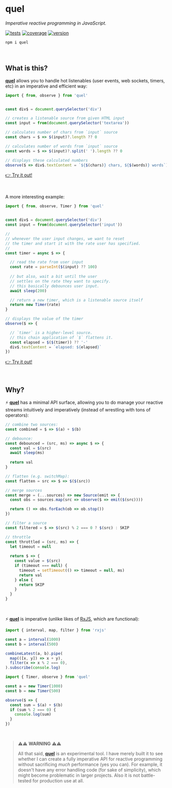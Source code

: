 # quel

_Imperative reactive programming in JavaScript._

[![tests](https://github.com/loreanvictor/quel/actions/workflows/test.yml/badge.svg)](https://github.com/loreanvictor/quel/actions/workflows/test.yml)
[![coverage](https://github.com/loreanvictor/quel/actions/workflows/coverage.yml/badge.svg)](https://github.com/loreanvictor/quel/actions/workflows/coverage.yml)
[![version](https://img.shields.io/npm/v/quel?logo=npm)](https://www.npmjs.com/package/quel)

```bash
npm i quel
```

<br>

## What is this?

[**quel**](.) allows you to handle hot listenables (user events, web sockets, timers, etc) in an imperative and efficient way:

```js
import { from, observe } from 'quel'


const div$ = document.querySelector('div')

// creates a listenable source from given HTML input
const input = from(document.querySelector('textarea'))

// calculates number of chars from `input` source
const chars = $ => $(input)?.length ?? 0

// calculates number of words from `input` source
const words = $ => $(input)?.split(' ').length ?? 0

// displays these calculated numbers
observe($ => div$.textContent = `${$(chars)} chars, ${$(words)} words`)
```
[👉 Try it out!](https://stackblitz.com/edit/js-jh6zt2?file=index.html,index.js)

<br>

A more interesting example:

```js
import { from, observe, Timer } from 'quel'


const div$ = document.querySelector('div')
const input = from(document.querySelector('input'))

//
// whenever the user input changes, we want to reset
// the timer and start it with the rate user has specified.
//
const timer = async $ => {

  // read the rate from user input
  const rate = parseInt($(input) ?? 100)
  
  // but also, wait a bit until the user
  // settles on the rate they want to specify.
  // this basically debounces user input.
  await sleep(200)

  // return a new timer, which is a listenable source itself
  return new Timer(rate)
}

// displays the value of the timer
observe($ => {

  // `timer` is a higher-level source.
  // this chain application of `$` flattens it.
  const elapsed = $($(timer)) ?? '-'
  div$.textContent = `elapsed: ${elapsed}`
})
```
[👉 Try it out!](https://stackblitz.com/edit/js-4wppcl?file=index.js)

<br>

## Why?

⚡ [**quel**](.) has a minimal API surface, allowing you to do manage your reactive streams intuitively and imperatively (instead of wrestling with tons of operators):

```js
// combine two sources:
const combined = $ => $(a) + $(b)
```
```js
// debounce:
const debounced = (src, ms) => async $ => {
  const val = $(src)
  await sleep(ms)
  
  return val
}
```
```js
// flatten (e.g. switchMap):
const flatten = src => $ => $($(src))
```
```js
// merge sources
const merge = (...sources) => new Source(emit => {
  const obs = sources.map(src => observe($ => emit($(src))))

  return () => obs.forEach(ob => ob.stop())
})
```
```js
// filter a source
const filtered = $ => $(src) % 2 === 0 ? $(src) : SKIP
```
```js
// throttle
const throttled = (src, ms) => {
  let timeout = null
  
  return $ => {
    const value = $(src)
    if (timeout === null) {
      timeout = setTimeout(() => timeout = null, ms)
      return val
    } else {
      return SKIP
    }
  }
}
```

<br>

⚡ [**quel**](.) is imperative (unlike likes of [RxJS](https://rxjs.dev), which are functional):

```js
import { interval, map, filter } from 'rxjs'

const a = interval(1000)
const b = interval(500)

combineLatest(a, b).pipe(
  map(([x, y]) => x + y),
  filter(x => x % 2 === 0),
).subscribe(console.log)
```
```js
import { Timer, observe } from 'quel'

const a = new Timer(1000)
const b = new Timer(500)

observe($ => {
  const sum = $(a) + $(b)
  if (sum % 2 === 0) {
    console.log(sum)
  }
})
```
<br>

> ⚠️⚠️ **WARNING** ⚠️⚠️
>
> All that said, [**quel**](.) is an experimental tool. I have merely built it to see whether I can create a fully imperative API for reactive programming without sacrificing _much_ performance (yes you can). For example, it doesn't have any error handling code (for sake of simplicity), which might become problematic in larger projects. Also it is not battle-tested for production use at all.

<br><br>
